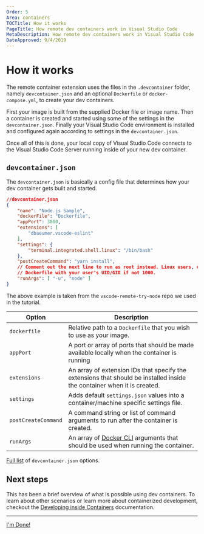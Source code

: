 ```yaml
---
Order: 5
Area: containers
TOCTitle: How it works
PageTitle: How remote dev containers work in Visual Studio Code
MetaDescription: How remote dev containers work in Visual Studio Code
DateApproved: 9/4/2019
---
```

# How it works

The remote container extension uses the files in the `.devcontainer` folder, namely `devcontainer.json` and an optional `Dockerfile` or `docker-compose.yml`, to create your dev containers.

First your image is built from the supplied Docker file or image name. Then a container is created and started using some of the settings in the `devcontainer.json`. Finally your Visual Studio Code environment is installed and configured again according to settings in the `devcontainer.json`.

Once all of this is done, your local copy of Visual Studio Code connects to the Visual Studio Code Server running inside of your new dev container.

## `devcontainer.json`

The `devcontainer.json` is basically a config file that determines how your dev container gets built and started.

```json
//devcontainer.json
{
    "name": "Node.js Sample",
    "dockerFile": "Dockerfile",
    "appPort": 3000,
    "extensions": [
        "dbaeumer.vscode-eslint"
    ],
    "settings": {
        "terminal.integrated.shell.linux": "/bin/bash"
    },
    "postCreateCommand": "yarn install",
    // Comment out the next line to run as root instead. Linux users, update
    // Dockerfile with your user's UID/GID if not 1000.
    "runArgs": [ "-u", "node" ]
}
```

The above example is taken from the `vscode-remote-try-node` repo we used in the tutorial.

| Option | Description |
|---|---|
| `dockerfile` | Relative path to a `Dockerfile` that you wish to use as your image. |
| `appPort`  | A port or array of ports that should be made available locally when the container is running  |
| `extensions`  | An array of extension IDs that specify the extensions that should be installed inside the container when it is created.   |
| `settings`  | Adds default `settings.json` values into a container/machine specific settings file. |
| `postCreateCommand`  | A command string or list of command arguments to run after the container is created. |
| `runArgs`  | An array of [Docker CLI](https://docs.docker.com/engine/reference/commandline/run/) arguments that should be used when running the container. |

[Full list](https://code.visualstudio.com/docs/remote/containers#_devcontainerjson-reference) of `devcontainer.json` options.

## Next steps

This has been a brief overview of what is possible using dev containers. To learn about other scenarios or learn more about containerized development, checkout the [Developing inside Containers](/docs/remote/containers.md) documentation.

----

<a class="tutorial-next-btn" href="/docs/remote/remote-tutorials">I'm Done!</a>
